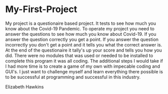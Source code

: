 # My-First-Project
My project is a questionaire based project. It tests to see how much you know about the Covid-19 Pandemic.
To operate my project you need to answer the questions to see how much you know about Covid-19. If you answer the question correctly you get a point. If you answer the question incorrectly you don't get a point and it tells you what the correct answer is. At the end of the questionaire it tally's up your score and tells you how you did.
There were no modules that was used or needed to be installed to complete this program it was all coding.
The additional steps I would take if I had more time is to create a game of my own with impecable coding and GUI's. I just want to challenge myself and learn everything there possible is to be successful at programming and successful in this industry.


Elizabeth Hawkins
